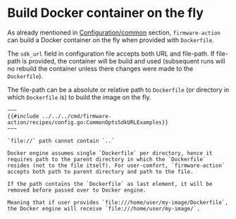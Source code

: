 # Build Docker container on the fly

As already mentioned in [Configuration/common](config.md#common) section, `firmware-action` can build a Docker container on the fly when provided with `Dockerfile`.

The `sdk_url` field in configuration file accepts both URL and file-path. If file-path is provided, the container will be build and used (subsequent runs will no rebuild the container unless there changes were made to the `Dockerfile`).

The file-path can be a absolute or relative path to `Dockerfile` (or directory in which `Dockerfile` is) to build the image on the fly.

```admonish example title="Accepted values"
~~~
{{#include ../../../cmd/firmware-action/recipes/config.go:CommonOptsSdkURLExamples}}
~~~
```

```admonish warning
`file://` path cannot contain `..`
```

```admonish
Docker engine assumes single `Dockerfile` per directory, hence it requires path to the parent directory in which the `Dockerfile` resides (not to the file itself). For user-comfort, `firmware-action` accepts both path to parent directory and path to the file.

If the path contains the `Dockerfile` as last element, it will be removed before passed over to Docker engine.

Meaning that if user provides `file:///home/user/my-image/Dockerfile`, the Docker engine will receive `file:///home/user/my-image/`.
```
